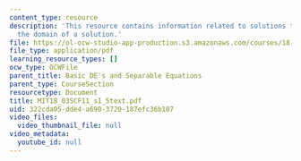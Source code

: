 ```yaml
---
content_type: resource
description: 'This resource contains information related to solutions that blow up:
  the domain of a solution.'
file: https://ol-ocw-studio-app-production.s3.amazonaws.com/courses/18-03sc-differential-equations-fall-2011/322cda05dde4a6903720187efc36b107_MIT18_03SCF11_s1_5text.pdf
file_type: application/pdf
learning_resource_types: []
ocw_type: OCWFile
parent_title: Basic DE's and Separable Equations
parent_type: CourseSection
resourcetype: Document
title: MIT18_03SCF11_s1_5text.pdf
uid: 322cda05-dde4-a690-3720-187efc36b107
video_files:
  video_thumbnail_file: null
video_metadata:
  youtube_id: null
---
```

